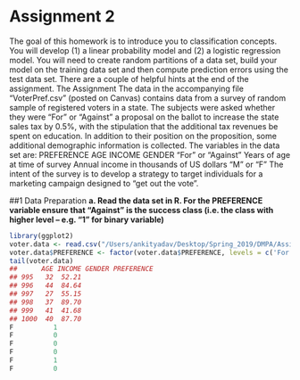 # Assignment 2

The goal of this homework is to introduce you to classification concepts. You will develop (1) a linear probability model and (2) a logistic regression model. You will need to create random partitions of a data set, build your model on the training data set and then compute prediction errors using the test data set. There are a couple of helpful hints at the end of the assignment.
The Assignment
The data in the accompanying file “VoterPref.csv” (posted on Canvas) contains data from a survey of random sample of registered voters in a state. The subjects were asked whether they were “For” or “Against” a proposal on the ballot to increase the state sales tax by 0.5%, with the stipulation that the additional tax revenues be spent on education. In addition to their position on the proposition, some additional demographic information is collected. The variables in the data set are:
PREFERENCE AGE
INCOME GENDER
“For” or “Against”
Years of age at time of survey
Annual income in thousands of US dollars “M” or “F”
The intent of the survey is to develop a strategy to target individuals for a marketing campaign designed to “get out the vote”.

##1 Data Preparation
**a. Read the data set in R. For the PREFERENCE variable ensure that “Against” is the success class (i.e. the
class with higher level – e.g. “1” for binary variable)**

```R
library(ggplot2)
voter.data <- read.csv("/Users/ankityadav/Desktop/Spring_2019/DMPA/Assignments/Assi gnment 2/VoterPref.csv")
voter.data$PREFERENCE <- factor(voter.data$PREFERENCE, levels = c('For','Against')) voter.data$PREFERENCE <- as.numeric(voter.data$PREFERENCE)-1 # As values are factor ed as 1 and 2
tail(voter.data)
##      AGE INCOME GENDER PREFERENCE
## 995   32  52.21
## 996   44  84.64
## 997   27  55.15
## 998   37  89.70
## 999   41  41.68
## 1000  40  87.70
F          1
F          0
F          0
F          0
F          1
F          0
```

